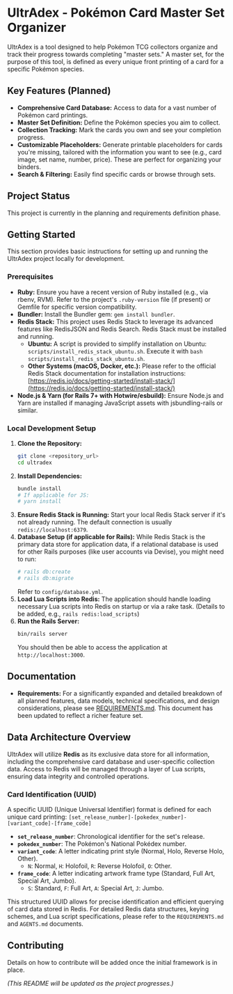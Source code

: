 # UltrAdex - Pokémon Card Master Set Organizer

UltrAdex is a tool designed to help Pokémon TCG collectors organize and track their progress towards completing "master sets." A master set, for the purpose of this tool, is defined as every unique front printing of a card for a specific Pokémon species.

## Key Features (Planned)

*   **Comprehensive Card Database:** Access to data for a vast number of Pokémon card printings.
*   **Master Set Definition:** Define the Pokémon species you aim to collect.
*   **Collection Tracking:** Mark the cards you own and see your completion progress.
*   **Customizable Placeholders:** Generate printable placeholders for cards you're missing, tailored with the information you want to see (e.g., card image, set name, number, price). These are perfect for organizing your binders.
*   **Search & Filtering:** Easily find specific cards or browse through sets.

## Project Status

This project is currently in the planning and requirements definition phase.

## Getting Started

This section provides basic instructions for setting up and running the UltrAdex project locally for development.

### Prerequisites

*   **Ruby:** Ensure you have a recent version of Ruby installed (e.g., via rbenv, RVM). Refer to the project's `.ruby-version` file (if present) or Gemfile for specific version compatibility.
*   **Bundler:** Install the Bundler gem: `gem install bundler`.
*   **Redis Stack:** This project uses Redis Stack to leverage its advanced features like RedisJSON and Redis Search. Redis Stack must be installed and running.
    *   **Ubuntu:** A script is provided to simplify installation on Ubuntu: `scripts/install_redis_stack_ubuntu.sh`. Execute it with `bash scripts/install_redis_stack_ubuntu.sh`.
    *   **Other Systems (macOS, Docker, etc.):** Please refer to the official Redis Stack documentation for installation instructions: [https://redis.io/docs/getting-started/install-stack/](https://redis.io/docs/getting-started/install-stack/)
*   **Node.js & Yarn (for Rails 7+ with Hotwire/esbuild):** Ensure Node.js and Yarn are installed if managing JavaScript assets with jsbundling-rails or similar.

### Local Development Setup

1.  **Clone the Repository:**
    ```bash
    git clone <repository_url>
    cd ultradex
    ```
2.  **Install Dependencies:**
    ```bash
    bundle install
    # If applicable for JS:
    # yarn install
    ```
3.  **Ensure Redis Stack is Running:** Start your local Redis Stack server if it's not already running. The default connection is usually `redis://localhost:6379`.
4.  **Database Setup (if applicable for Rails):**
    While Redis Stack is the primary data store for application data, if a relational database is used for other Rails purposes (like user accounts via Devise), you might need to run:
    ```bash
    # rails db:create
    # rails db:migrate
    ```
    Refer to `config/database.yml`.
5.  **Load Lua Scripts into Redis:**
    The application should handle loading necessary Lua scripts into Redis on startup or via a rake task. (Details to be added, e.g., `rails redis:load_scripts`)
6.  **Run the Rails Server:**
    ```bash
    bin/rails server
    ```
    You should then be able to access the application at `http://localhost:3000`.

## Documentation

*   **Requirements:** For a significantly expanded and detailed breakdown of all planned features, data models, technical specifications, and design considerations, please see [REQUIREMENTS.md](REQUIREMENTS.md). This document has been updated to reflect a richer feature set.

## Data Architecture Overview

UltrAdex will utilize **Redis** as its exclusive data store for all information, including the comprehensive card database and user-specific collection data. Access to Redis will be managed through a layer of Lua scripts, ensuring data integrity and controlled operations.

### Card Identification (UUID)

A specific UUID (Unique Universal Identifier) format is defined for each unique card printing:
`[set_release_number]-[pokedex_number]-[variant_code]-[frame_code]`

*   **`set_release_number`**: Chronological identifier for the set's release.
*   **`pokedex_number`**: The Pokémon's National Pokédex number.
*   **`variant_code`**: A letter indicating print style (Normal, Holo, Reverse Holo, Other).
    *   `N`: Normal, `H`: Holofoil, `R`: Reverse Holofoil, `O`: Other.
*   **`frame_code`**: A letter indicating artwork frame type (Standard, Full Art, Special Art, Jumbo).
    *   `S`: Standard, `F`: Full Art, `A`: Special Art, `J`: Jumbo.

This structured UUID allows for precise identification and efficient querying of card data stored in Redis. For detailed Redis data structures, keying schemes, and Lua script specifications, please refer to the `REQUIREMENTS.md` and `AGENTS.md` documents.

## Contributing

Details on how to contribute will be added once the initial framework is in place.

*(This README will be updated as the project progresses.)*
